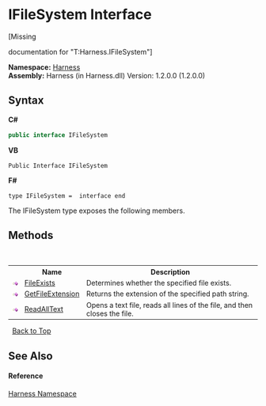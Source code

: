 # IFileSystem Interface
 

\[Missing <summary> documentation for "T:Harness.IFileSystem"\]

**Namespace:**&nbsp;<a href="c306edfe-5c5e-b933-d794-fef44c8f4ffc">Harness</a><br />**Assembly:**&nbsp;Harness (in Harness.dll) Version: 1.2.0.0 (1.2.0.0)

## Syntax

**C#**<br />
``` C#
public interface IFileSystem
```

**VB**<br />
``` VB
Public Interface IFileSystem
```

**F#**<br />
``` F#
type IFileSystem =  interface end
```

The IFileSystem type exposes the following members.


## Methods
&nbsp;<table><tr><th></th><th>Name</th><th>Description</th></tr><tr><td>![Public method](media/pubmethod.gif "Public method")</td><td><a href="bce70de3-6261-4dd7-26b6-3c250b249474">FileExists</a></td><td>
Determines whether the specified file exists.</td></tr><tr><td>![Public method](media/pubmethod.gif "Public method")</td><td><a href="bb2bf124-c2db-a793-7f1f-65e9697390ba">GetFileExtension</a></td><td>
Returns the extension of the specified path string.</td></tr><tr><td>![Public method](media/pubmethod.gif "Public method")</td><td><a href="4f3a6022-0ad7-bfa2-56b7-e465609e1e6f">ReadAllText</a></td><td>
Opens a text file, reads all lines of the file, and then closes the file.</td></tr></table>&nbsp;
<a href="#ifilesystem-interface">Back to Top</a>

## See Also


#### Reference
<a href="c306edfe-5c5e-b933-d794-fef44c8f4ffc">Harness Namespace</a><br />